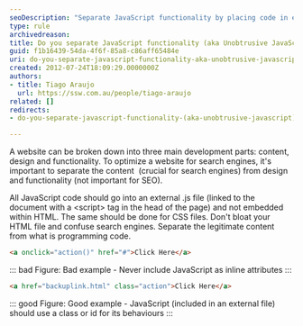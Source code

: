 ```yaml
---
seoDescription: "Separate JavaScript functionality by placing code in external .js files and linking them to HTML pages with script tags, rather than embedding code within HTML."
type: rule
archivedreason: 
title: Do you separate JavaScript functionality (aka Unobtrusive JavaScript)?
guid: f1b16439-54da-4f6f-85a8-c86aff65484e
uri: do-you-separate-javascript-functionality-aka-unobtrusive-javascript
created: 2012-07-24T18:09:29.0000000Z
authors:
- title: Tiago Araujo
  url: https://ssw.com.au/people/tiago-araujo
related: []
redirects:
- do-you-separate-javascript-functionality-(aka-unobtrusive-javascript)

---
```


A website can be broken down into three main development parts: content, design and functionality. To optimize a website for search engines, it's important to separate the content  (crucial for search engines) from design and functionality (not important for SEO).

<!--endintro-->

All JavaScript code should go into an external .js file (linked to the document with a &lt;script&gt; tag in the head of the page) and not embedded within HTML. The same should be done for CSS files. Don't bloat your HTML file and confuse search engines. Separate the legitimate content from what is programming code.

```html
<a onclick="action()" href="#">Click Here</a>
```

::: bad
Figure: Bad example -  Never include JavaScript as inline attributes
:::

```html
<a href="backuplink.html" class="action">Click Here</a>
```

::: good
Figure: Good example - JavaScript (included in an external file) should use a class or id for its behaviours
:::
